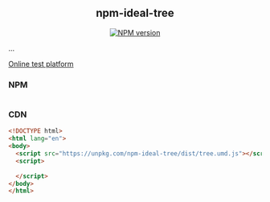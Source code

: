 <div align='center'>
<h2>npm-ideal-tree</h2>

[![NPM version](https://img.shields.io/npm/v/npm-ideal-tree.svg?color=a1b858&label=)](https://www.npmjs.com/package/npm-ideal-tree)

</div>

...

[Online test platform](https://imtaotao.github.io/npm-ideal-tree/)

### NPM

```js

```


### CDN

```html
<!DOCTYPE html>
<html lang="en">
<body>
  <script src="https://unpkg.com/npm-ideal-tree/dist/tree.umd.js"></script>
  <script>
    
  </script>
</body>
</html>
```
